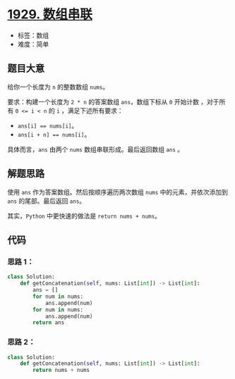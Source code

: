 # [1929. 数组串联](https://leetcode.cn/problems/concatenation-of-array/)

- 标签：数组
- 难度：简单

## 题目大意

给你一个长度为 `n` 的整数数组 `nums`。

要求：构建一个长度为 `2 * n` 的答案数组 `ans`，数组下标从 `0` 开始计数 ，对于所有 `0 <= i < n` 的 `i` ，满足下述所有要求：

- `ans[i] == nums[i]`。
- `ans[i + n] == nums[i]`。

具体而言，`ans` 由两个 `nums` 数组串联形成。最后返回数组 `ans` 。

## 解题思路

使用 `ans` 作为答案数组。然后按顺序遍历两次数组 `nums` 中的元素，并依次添加到 `ans` 的尾部。最后返回 `ans`。

其实，`Python` 中更快速的做法是 `return nums + nums`。

## 代码

### 思路 1：

```Python
class Solution:
    def getConcatenation(self, nums: List[int]) -> List[int]:
        ans = []
        for num in nums:
            ans.append(num)
        for num in nums:
            ans.append(num)
        return ans
```

### 思路 2：

```Python
class Solution:
    def getConcatenation(self, nums: List[int]) -> List[int]:
        return nums + nums
```

